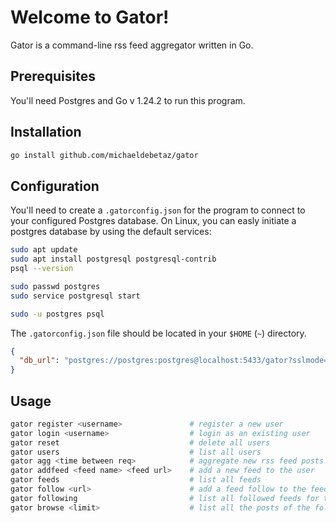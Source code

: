 # Welcome to Gator!

Gator is a command-line rss feed aggregator written in Go.

## Prerequisites

You'll need Postgres and Go v 1.24.2 to run this program.

## Installation

```sh
go install github.com/michaeldebetaz/gator
```

## Configuration

You'll need to create a `.gatorconfig.json` for the program to connect to your configured Postgres database. On Linux, you can easly initiate a postgres database by using the default services:

```sh
sudo apt update
sudo apt install postgresql postgresql-contrib
psql --version
```

```sh
sudo passwd postgres
sudo service postgresql start
```

```sh
sudo -u postgres psql
```

The `.gatorconfig.json` file should be located in your `$HOME` (`~`) directory.

```json
{
  "db_url": "postgres://postgres:postgres@localhost:5433/gator?sslmode=disable",
} 
```

## Usage

```sh
gator register <username>               # register a new user
gator login <username>                  # login as an existing user
gator reset                             # delete all users
gator users                             # list all users
gator agg <time between req>            # aggregate new rss feed posts
gator addfeed <feed name> <feed url>    # add a new feed to the user
gator feeds                             # list all feeds
gator follow <url>                      # add a feed follow to the feed url for the user
gator following                         # list all followed feeds for the user
gator browse <limit>                    # list all the posts of the followed feeds of the user
```



